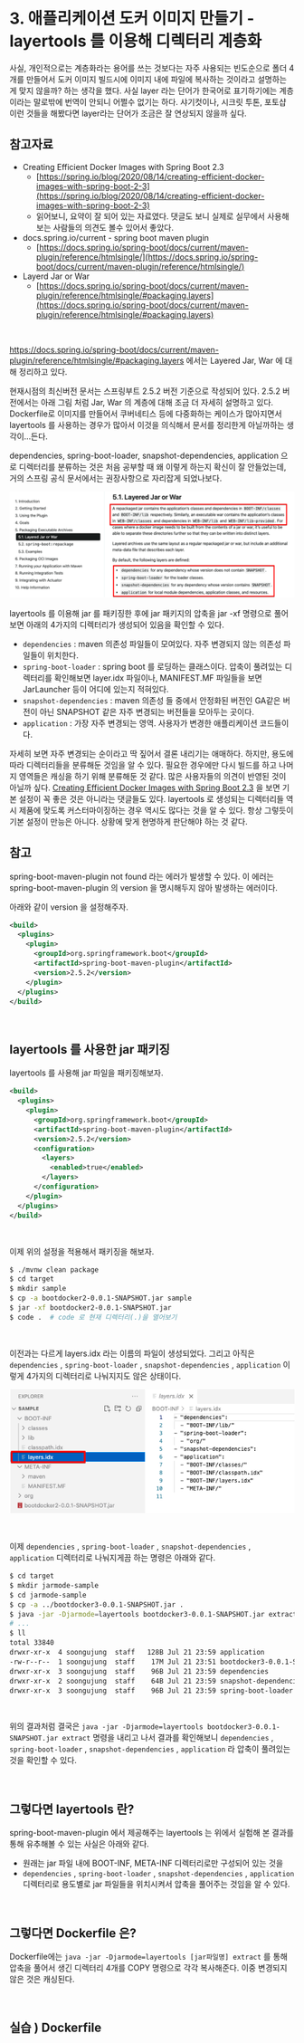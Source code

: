 # 3. 애플리케이션 도커 이미지 만들기 - layertools 를 이용해 디렉터리 계층화

사실, 개인적으로는 계층화라는 용어를 쓰는 것보다는 자주 사용되는 빈도순으로 폴더 4개를 만들어서 도커 이미지 빌드시에 이미지 내에 파일에 복사하는 것이라고 설명하는 게 맞지 않을까? 하는 생각을 했다. 사실 layer 라는 단어가 한국어로 표기하기에는 계층이라는 말로밖에 번역이 안되니 어쩔수 없기는 하다. 샤기컷이나, 시크릿 투톤, 포토샵 이런 것들을 해봤다면 layer라는 단어가 조금은 잘 연상되지 않을까 싶다.<br>

## 참고자료

- Creating Efficient Docker Images with Spring Boot 2.3
  - [https://spring.io/blog/2020/08/14/creating-efficient-docker-images-with-spring-boot-2-3](https://spring.io/blog/2020/08/14/creating-efficient-docker-images-with-spring-boot-2-3)
  - 읽어보니, 요약이 잘 되어 있는 자료였다. 댓글도 보니 실제로 실무에서 사용해보는 사람들의 의견도 볼수 있어서 좋았다.
- docs.spring.io/current - spring boot maven plugin
  - [https://docs.spring.io/spring-boot/docs/current/maven-plugin/reference/htmlsingle/](https://docs.spring.io/spring-boot/docs/current/maven-plugin/reference/htmlsingle/)
- Layerd Jar or War
  - [https://docs.spring.io/spring-boot/docs/current/maven-plugin/reference/htmlsingle/#packaging.layers](https://docs.spring.io/spring-boot/docs/current/maven-plugin/reference/htmlsingle/#packaging.layers)

<br>

https://docs.spring.io/spring-boot/docs/current/maven-plugin/reference/htmlsingle/#packaging.layers 에서는 Layered Jar, War 에 대해 정리하고 있다. <br>

현재시점의 최신버전 문서는 스프링부트 2.5.2 버전 기준으로 작성되어 있다. 2.5.2 버전에서는 아래 그림 처럼  Jar, War 의 계층에 대해 조금 더 자세히 설명하고 있다. Dockerfile로 이미지를 만들어서 쿠버네티스 등에 다중화하는 케이스가 많아지면서 layertools 를 사용하는 경우가 많아서 이것을 의식해서 문서를 정리한게 아닐까하는 생각이...든다.<br>

dependencies, spring-boot-loader, snapshot-dependencies, application 으로 디렉터리를 분류하는 것은 처음 공부할 때 왜 이렇게 하는지 확신이 잘 안들었는데, 거의 스프링 공식 문서에서는 권장사항으로 자리잡게 되었나보다.<br>

![이미지](./img/STEP3-LAYERTOOLS-DOCKER-IMAGE/1.png)

layertools 를 이용해 jar 를 패키징한 후에 jar 패키지의 압축을 jar -xf 명령으로 풀어보면 아래의 4가지의 디렉터리가 생성되어 있음을 확인할 수 있다.

- `dependencies` : maven 의존성 파일들이 모여있다. 자주 변경되지 않는 의존성 파일들이 위치한다.
- `spring-boot-loader` : spring boot 를 로딩하는 클래스이다. 압축이 풀려있는 디렉터리를 확인해보면 layer.idx 파일이나, MANIFEST.MF 파일들을 보면 JarLauncher 등이 어디에 있는지 적혀있다.
- `snapshot-dependencies` : maven 의존성 들 중에서 안정화된 버전인 GA같은 버전이 아닌 SNAPSHOT 같은 자주 변경되는 버전들을 모아두는 곳이다.
- `application` : 가장 자주 변경되는 영역. 사용자가 변경한 애플리케이션 코드들이다. 

자세히 보면 자주 변경되는 순이라고 딱 짚어서 결론 내리기는 애매하다. 하지만, 용도에 따라 디렉터리들을 분류해둔 것임을 알 수 있다. 필요한 경우에만 다시 빌드를 하고 나머지 영역들은 캐싱을 하기 위해 분류해둔 것 같다. 많은 사용자들의 의견이 반영된 것이 아닐까 싶다. [Creating Efficient Docker Images with Spring Boot 2.3](https://spring.io/blog/2020/08/14/creating-efficient-docker-images-with-spring-boot-2-3) 을 보면 기본 설정이 꼭 좋은 것은 아니라는 댓글들도 있다. layertools 로 생성되는 디렉터리들 역시 제품에 맞도록 커스터마이징하는 경우 역시도 많다는 것을 알 수 있다. 항상 그렇듯이 기본 설정이 만능은 아니다. 상황에 맞게 현명하게 판단해야 하는 것 같다.<br>

## 참고

spring-boot-maven-plugin not found 라는 에러가 발생할 수 있다. 이 에러는 spring-boot-maven-plugin 의 version 을 명시해두지 않아 발생하는 에러이다.<br>

아래와 같이 version 을 설정해주자.<br>

```xml
<build>
  <plugins>
    <plugin>
      <groupId>org.springframework.boot</groupId>
      <artifactId>spring-boot-maven-plugin</artifactId>
      <version>2.5.2</version>
    </plugin>
  </plugins>
</build>
```

<br>

## layertools 를 사용한 jar 패키징

layertools 를 사용해 jar 파일을 패키징해보자.

```xml
<build>
  <plugins>
    <plugin>
      <groupId>org.springframework.boot</groupId>
      <artifactId>spring-boot-maven-plugin</artifactId>
      <version>2.5.2</version>
      <configuration>
        <layers>
          <enabled>true</enabled>
        </layers>
      </configuration>
    </plugin>
  </plugins>
</build>
```

<br>

이제 위의 설정을 적용해서 패키징을 해보자. 

```bash
$ ./mvnw clean package
$ cd target
$ mkdir sample
$ cp -a bootdocker2-0.0.1-SNAPSHOT.jar sample
$ jar -xf bootdocker2-0.0.1-SNAPSHOT.jar
$ code .  # code 로 현재 디렉터리(.)을 열어보기
```

<br>

이전과는 다르게 layers.idx 라는 이름의 파일이 생성되었다. 그리고 아직은 `dependencies` , `spring-boot-loader` , `snapshot-dependencies` , `application` 이렇게 4가지의 디렉터리로 나눠지지도 않은 상태이다.   

![이미지](./img/STEP3-LAYERTOOLS-DOCKER-IMAGE/2.png)

<br>

이제 `dependencies` , `spring-boot-loader` , `snapshot-dependencies` , `application` 디렉터리로 나눠지게끔 하는 명령은 아래와 같다.<br>

```bash
$ cd target
$ mkdir jarmode-sample
$ cd jarmode-sample
$ cp -a ../bootdocker3-0.0.1-SNAPSHOT.jar .
$ java -jar -Djarmode=layertools bootdocker3-0.0.1-SNAPSHOT.jar extract
# ...
$ ll
total 33840
drwxr-xr-x  4 soongujung  staff   128B Jul 21 23:59 application
-rw-r--r--  1 soongujung  staff    17M Jul 21 23:51 bootdocker3-0.0.1-SNAPSHOT.jar
drwxr-xr-x  3 soongujung  staff    96B Jul 21 23:59 dependencies
drwxr-xr-x  2 soongujung  staff    64B Jul 21 23:59 snapshot-dependencies
drwxr-xr-x  3 soongujung  staff    96B Jul 21 23:59 spring-boot-loader
```

<br>

위의 결과처럼 결국은 `java -jar -Djarmode=layertools bootdocker3-0.0.1-SNAPSHOT.jar extract` 명령을 내리고 나서 결과를 확인해보니 `dependencies` , `spring-boot-loader` , `snapshot-dependencies` , `application`  라 압축이 풀려있는 것을 확인할 수 있다.

<br>

## 그렇다면 layertools 란?

spring-boot-maven-plugin 에서 제공해주는 layertools 는 위에서 실험해 본 결과를 통해 유추해볼 수 있는 사실은 아래와 같다. 

- 원래는 jar 파일 내에 BOOT-INF, META-INF 디렉터리로만 구성되어 있는 것을  
- `dependencies` , `spring-boot-loader` , `snapshot-dependencies` , `application`  디렉터리로 용도별로 jar 파일들을 위치시켜서 압축을 풀어주는 것임을 알 수 있다.

<br>

## 그렇다면 Dockerfile 은?

Dockerfile에는 `java -jar -Djarmode=layertools [jar파일명] extract` 를 통해 압축을 풀어서 생긴 디렉터리 4개를 COPY 명령으로 각각 복사해준다. 이중 변경되지 않은 것은 캐싱된다. 

<br>

## 실습 ) Dockerfile